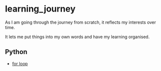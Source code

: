 #  learning_journey

As I am going through the journey from scratch, it reflects my interests over time.

It lets me put things into my own words and have my learning organised.

## Python
   * [for loop](https://github.com/hoodieblanket/learningJourney/blob/master/topics/For%20Loop%20examples.md)
